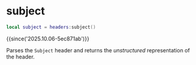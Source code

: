 # subject

```lua
local subject = headers:subject()
```

{{since('2025.10.06-5ec871ab')}}

Parses the `Subject` header and returns the *unstructured* representation of the header.
